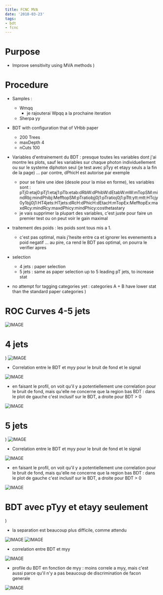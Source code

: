 ```yaml
---
title: FCNC MVA
date: '2018-03-23'
tags:
- bdt
- fcnc
---
```

# Purpose

* Improve sensitivity using MVA methods
)
# Procedure

* Samples :
  * Wmqq
    * je rajouterai Wpqq a la prochaine iteration
  * Sherpa yy

* BDT with configuration that of VHbb paper
  * 200 Trees
  * maxDepth 4
  * nCuts 100
  
* Variables d'entrainement du BDT : presque toutes les variables dont j'ai montre les plots, sauf les variables sur chaque photon individuellement ou sur le systeme diphoton seul (je test avec pTyy et etayy seuls a la fin de la page) ... par contre, dPhicH est autorise par exemple
  * pour se faire une idee (desole pour la mise en forme), les variables sont : pTj0:etaj0:pTj1:etaj1:pTb:etab:dRbW:dPhibW:dEtabW:mW:mTopSM:mindRbj:mindPhibj:MefftopSM:pTratiobjj0j1:pTratioj0j1:pTtt:ytt:mtt:HTcjy0y1bjj0j1:HT4jets:HTjets:dRcH:dPhicH:dEtacH:mTopEx:MefftopEx:maxdRcy:mindRcy:maxdPhicy:mindPhicy:costhetastary 
  * je vais supprimer la plupart des variables, c'est juste pour faire un premier test ou on peut voir le gain maximal

* traitement des poids : les poids sont tous mis a 1.
  * c'est pas optimal, mais j'hesite entre ca et ignorer les evenements a poid negatif ... au pire, ca rend le BDT pas optimal, on pourra le verifier apres

* selection
  * 4 jets : paper selection
  * 5 jets : same as paper selection up to 5 leading pT jets, to increase stat
  
* no attempt for tagging categories yet : categories A + B have lower stat than the standard paper categories
)
# ROC Curves 4-5 jets

![IMAGE](/images/q/7799083FE8B86961F9FA330D22679501.jpg)
# 4 jets
)
![IMAGE](/images/q/F7FEC4A07DE069CC213F5D35EC0A88AA.jpg)
* Correlation entre le BDT et myy pour le bruit de fond et le signal

![IMAGE](/images/q/540E44DC0620B48D1AEF9D9FA9D5EE2A.jpg)
* en faisant le profil, on voit qu'il y a potentiellement une correlation pour le bruit de fond, mais qu'elle ne concerne que la region bas BDT : dans le plot de gauche c'est inclusif sur le BDT, a droite pour BDT > 0

![IMAGE](/images/q/F914518D38B0965D9F3A6B1406E8544E.jpg)
# 5 jets
)
![IMAGE](/images/q/2E04ADF787215E3EB3E209DE9634CAE9.jpg)
* Correlation entre le BDT et myy pour le bruit de fond et le signal

![IMAGE](/images/q/DBD5144E46B7765F7E0B6C93367C6E43.jpg)
* en faisant le profil, on voit qu'il y a potentiellement une correlation pour le bruit de fond, mais qu'elle ne concerne que la region bas BDT : dans le plot de gauche c'est inclusif sur le BDT, a droite pour BDT > 0

![IMAGE](/images/q/ADD6D20D29C8310C305AACADEA53120D.jpg)
# BDT avec pTyy et etayy seulement
)
* la separation est beaucoup plus difficile, comme attendu

![IMAGE](/images/q/984D52D922F523CC9282FEA44226438B.jpg)
![IMAGE](/images/q/A698B546499254583DCC70E2A4596F2F.jpg)
* correlation entre BDT et myy

![IMAGE](/images/q/5AC69EF3F01A9301FF23748EC358FCB6.jpg)
* profile du BDT en fonction de myy : moins correle a myy, mais c'est aussi parce qu'il n'y a pas beaucoup de discrimination de facon generale

![IMAGE](/images/q/ED959015E60F14ACAD5D3AB198D4E53E.jpg)
